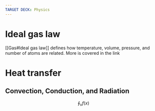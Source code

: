 ```yaml
---
TARGET DECK: Physics
---
```

# Ideal gas law
[[Gas#Ideal gas law]] defines how temperature, volume, pressure, and number of atoms are related. More is covered in the link
# Heat transfer
## Convection, Conduction, and Radiation
$$\oint_{v}f(x)$$
